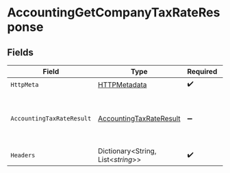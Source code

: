 # AccountingGetCompanyTaxRateResponse


## Fields

| Field                                                                         | Type                                                                          | Required                                                                      | Description                                                                   |
| ----------------------------------------------------------------------------- | ----------------------------------------------------------------------------- | ----------------------------------------------------------------------------- | ----------------------------------------------------------------------------- |
| `HttpMeta`                                                                    | [HTTPMetadata](../../Models/Components/HTTPMetadata.md)                       | :heavy_check_mark:                                                            | N/A                                                                           |
| `AccountingTaxRateResult`                                                     | [AccountingTaxRateResult](../../Models/Components/AccountingTaxRateResult.md) | :heavy_minus_sign:                                                            | The tax rate with the given identifier was retrieved.                         |
| `Headers`                                                                     | Dictionary<String, List<*string*>>                                            | :heavy_check_mark:                                                            | N/A                                                                           |